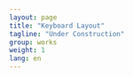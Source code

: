 ```yaml
---
layout: page
title: "Keyboard Layout"
tagline: "Under Construction"
group: works
weight: 1
lang: en
---
```

